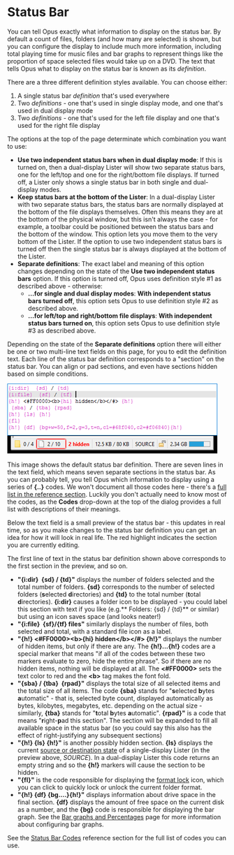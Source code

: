 # Status Bar

You can tell Opus exactly what information to display on the status bar. By default a count of files, folders (and how many are selected) is shown, but you can configure the display to include much more information, including total playing time for music files and bar graphs to represent things like the proportion of space selected files would take up on a DVD. The text that tells Opus what to display on the status bar is known as its *definition*.

There are a three different definition styles available. You can choose either:

1.  A single status bar *definition* that's used everywhere
2.  Two *definitions* - one that's used in single display mode, and one that's used in dual display mode
3.  Two *definitions -* one that's used for the left file display and one that's used for the right file display

The options at the top of the page determinate which combination you want to use:

- **Use two independent status bars when in dual display mode**: If this is turned on, then a dual-display Lister will show two separate status bars, one for the left/top and one for the right/bottom file displays. If turned off, a Lister only shows a single status bar in both single and dual-display modes.
- **Keep status bars at the bottom of the Lister**: In a dual-display Lister with two separate status bars, the status bars are normally displayed at the bottom of the file displays themselves. Often this means they are at the bottom of the physical window, but this isn't always the case - for example, a toolbar could be positioned between the status bars and the bottom of the window. This option lets you move them to the very bottom of the Lister. If the option to use two independent status bars is turned off then the single status bar is always displayed at the bottom of the Lister.
- **Separate definitions**: The exact label and meaning of this option changes depending on the state of the **Use two independent status bars** option. If this option is turned off, Opus uses definition style \#1 as described above - otherwise:
  - **...for single and dual display modes**: **With independent status bars turned off**, this option sets Opus to use definition style \#2 as described above.
  - **...for left/top and right/bottom file displays**: **With independent status bars turned on**, this option sets Opus to use definition style \#3 as described above.

Depending on the state of the **Separate definitions** option there will either be one or two multi-line text fields on this page, for you to edit the definition text. Each line of the status bar definition corresponds to a "section" on the status bar. You can align or pad sections, and even have sections hidden based on simple conditions.

![](/Manual/images/media/status_bar_codes.png) 

This image shows the default status bar definition. There are seven lines in the text field, which means seven separate sections in the status bar. As you can probably tell, you tell Opus which information to display using a series of **{..}** codes. We won't document all those codes here - there's a [full list in the reference section](/Manual/reference/status_bar_codes/RAEDME.md). Luckily you don't actually need to know most of the codes, as the **Codes** drop-down at the top of the dialog provides a full list with descriptions of their meanings.

Below the text field is a small preview of the status bar - this updates in real time, so as you make changes to the status bar definition you can get an idea for how it will look in real life. The red highlight indicates the section you are currently editing.

The first line of text in the status bar definition shown above corresponds to the first section in the preview, and so on.

- **"{i:dir}  {sd} / {td}"** displays the number of folders selected and the total number of folders. **{sd}** corresponds to the number of selected folders (**s**elected **d**irectories) and **{td}** to the total number (**t**otal **d**irectories). **{i:dir}** causes a folder icon to be displayed - you could label this section with text if you like (e.g.\*\* Folders: {sd} / {td}\*\* or similar) but using an icon saves space (and looks neater!)
- **"{i:file}  {sf}/{tf} files"** similarly displays the number of files, both selected and total, with a standard file icon as a label.
- **"{h!} \<#FF0000\>\<b\>{hi} hidden\</b\>\</#\> {h!}"** displays the number of hidden items, but only if there are any. The **{h!}...{h!}** codes are a special marker that means "if all of the codes between these two markers evaluate to zero, hide the entire phrase". So if there are no hidden items, nothing will be displayed at all. The **\<#FF0000\>** sets the text color to red and the **\<b\>** tag makes the font fold.
- **"{sba} / {tba}  {rpad}"** displays the total size of all selected items and the total size of all items. The code **{sba}** stands for "**s**elected **b**ytes **a**utomatic" - that is, selected byte count, displayed automatically as bytes, kilobytes, megabytes, etc. depending on the actual size - similarly, **{tba}** stands for "**t**otal **b**ytes **a**utomatic". **{rpad}"** is a code that means "**r**ight-**p**ad this section". The section will be expanded to fill all available space in the status bar (so you could say this also has the effect of right-justifying any subsequent sections)
- **"{h!} {ls} {h!}"** is another possibly hidden section. **{ls}** displays the current [source or destination state](/Manual/basic_concepts/source_and_destination.md) of a single-display Lister (in the preview above, *SOURCE*). In a dual-display Lister this code returns an empty string and so the **{h!}** markers will cause the section to be hidden.
- **"{fl}"** is the code responsible for displaying the [format lock](/Manual/basic_concepts/folder_options/locking_the_format.md) icon, which you can click to quickly lock or unlock the current folder format.
- **"{h!} {df} {bg....}{h!}"** displays information about drive space in the final section. **{df}** displays the amount of free space on the current disk as a number, and the **{bg}** code is responsible for displaying the bar graph. See the [Bar graphs and Percentages](/Manual/reference/status_bar_codes/bar_graphs_and_percentages.md) page for more information about configuring bar graphs.

See the [Status Bar Codes](/Manual/reference/status_bar_codes/RAEDME.md) reference section for the full list of codes you can use.
